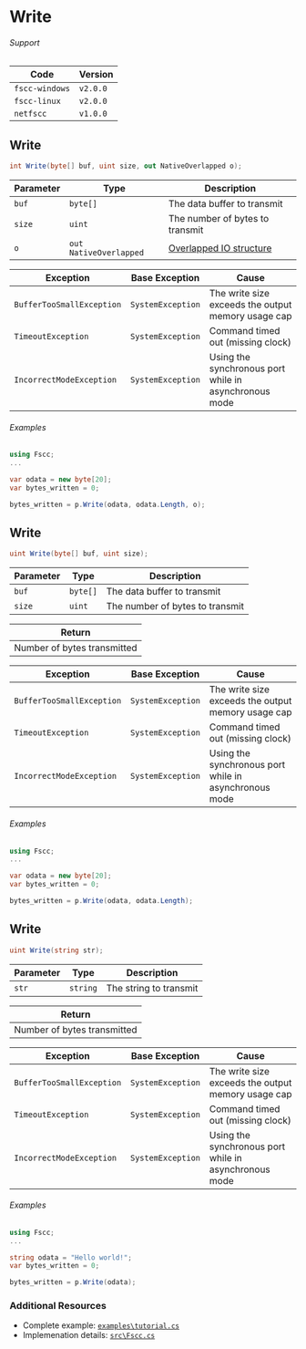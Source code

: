 # Write


###### Support
| Code           | Version
| -------------- | --------
| `fscc-windows` | `v2.0.0` 
| `fscc-linux`   | `v2.0.0` 
| `netfscc`      | `v1.0.0`


## Write
```c#
int Write(byte[] buf, uint size, out NativeOverlapped o);
```

| Parameter    | Type                   | Description
| ------------ | ---------------------- | -----------------------
| `buf`        | `byte[]`               | The data buffer to transmit
| `size`       | `uint`                 | The number of bytes to transmit
| `o`          | `out NativeOverlapped` | [Overlapped IO structure](http://msdn.microsoft.com/en-us/library/windows/desktop/ms686358.aspx)

| Exception                 | Base Exception    | Cause
| ------------------------- | ----------------- | --------------------------------------------------
| `BufferTooSmallException` | `SystemException` | The write size exceeds the output memory usage cap
| `TimeoutException`        | `SystemException` | Command timed out (missing clock)
| `IncorrectModeException`  | `SystemException` | Using the synchronous port while in asynchronous mode


###### Examples
```c#
using Fscc;
...

var odata = new byte[20];
var bytes_written = 0;

bytes_written = p.Write(odata, odata.Length, o);
```

## Write
```c#
uint Write(byte[] buf, uint size);
```

| Parameter    | Type             | Description
| ------------ | ---------------- | -----------------------
| `buf`        | `byte[]`               | The data buffer to transmit
| `size`       | `uint`                 | The number of bytes to transmit

| Return
| ---------------------------
| Number of bytes transmitted

| Exception                 | Base Exception    | Cause
| ------------------------- | ----------------- | --------------------------------------------------
| `BufferTooSmallException` | `SystemException` | The write size exceeds the output memory usage cap
| `TimeoutException`        | `SystemException` | Command timed out (missing clock)
| `IncorrectModeException`  | `SystemException` | Using the synchronous port while in asynchronous mode

###### Examples
```c#
using Fscc;
...

var odata = new byte[20];
var bytes_written = 0;

bytes_written = p.Write(odata, odata.Length);
```

## Write
```c#
uint Write(string str);
```

| Parameter | Type     | Description
| --------- | -------- | -----------------------
| `str`     | `string` | The string to transmit

| Return
| ---------------------------
| Number of bytes transmitted

| Exception                 | Base Exception    | Cause
| ------------------------- | ----------------- | --------------------------------------------------
| `BufferTooSmallException` | `SystemException` | The write size exceeds the output memory usage cap
| `TimeoutException`        | `SystemException` | Command timed out (missing clock)
| `IncorrectModeException`  | `SystemException` | Using the synchronous port while in asynchronous mode

###### Examples
```c#
using Fscc;
...

string odata = "Hello world!";
var bytes_written = 0;

bytes_written = p.Write(odata);
```


### Additional Resources
- Complete example: [`examples\tutorial.cs`](https://github.com/commtech/netfscc/blob/master/examples/tutorial.cs)
- Implemenation details: [`src\Fscc.cs`](https://github.com/commtech/netfscc/blob/master/src/Fscc.cs)
